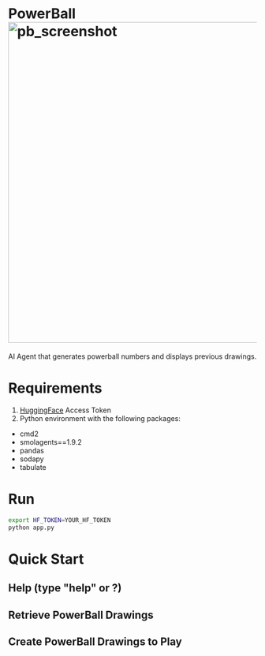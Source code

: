 
# PowerBall<img width="917" height="651" alt="pb_screenshot" src="https://github.com/user-attachments/assets/16acac1f-2cc8-4bd3-bbb3-2c21bd79ecaa" />

AI Agent that generates powerball numbers and displays previous drawings.

# Requirements
1. [HuggingFace](https://huggingface.co/) Access Token
2. Python environment with the following packages:
* cmd2
* smolagents==1.9.2
* pandas
* sodapy
* tabulate

# Run
```bash
export HF_TOKEN=YOUR_HF_TOKEN
python app.py
```

# Quick Start

## Help (type "help" or ?)


## Retrieve PowerBall Drawings


## Create PowerBall Drawings to Play
